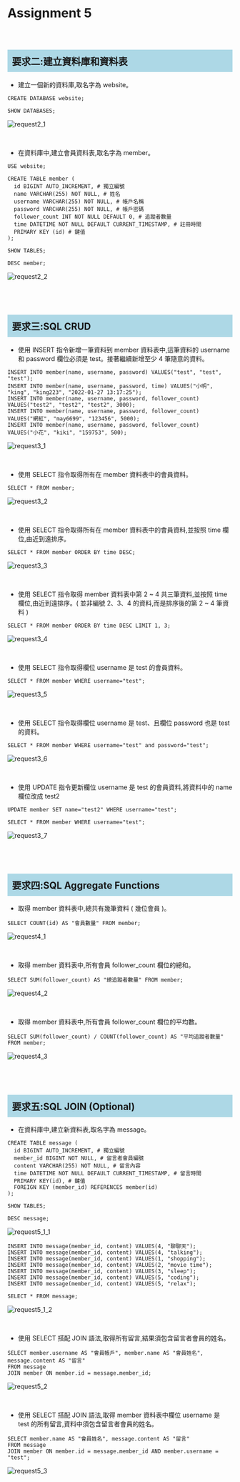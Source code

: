 <style>
h2 {
  background: lightblue;
  padding: 10px;
}
</style>

# Assignment 5

<br>

## 要求二:建立資料庫和資料表

* 建立一個新的資料庫,取名字為 website。
```
CREATE DATABASE website;

SHOW DATABASES;
```
![request2_1](https://wc-su.github.io/wehelp-assignments/week-5/images/request2_1.png)

<br>

* 在資料庫中,建立會員資料表,取名字為 member。
```
USE website;

CREATE TABLE member (
  id BIGINT AUTO_INCREMENT, # 獨立編號
  name VARCHAR(255) NOT NULL, # 姓名
  username VARCHAR(255) NOT NULL, # 帳戶名稱
  password VARCHAR(255) NOT NULL, # 帳戶密碼
  follower_count INT NOT NULL DEFAULT 0, # 追蹤者數量
  time DATETIME NOT NULL DEFAULT CURRENT_TIMESTAMP, # 註冊時間
  PRIMARY KEY (id) # 鍵值
);

SHOW TABLES;

DESC member;
```
![request2_2](https://wc-su.github.io/wehelp-assignments/week-5/images/request2_2.png)

<br><br>

## 要求三:SQL CRUD

* 使用 INSERT 指令新增一筆資料到 member 資料表中,這筆資料的 username 和 password 欄位必須是 test。接著繼續新增至少 4 筆隨意的資料。
```
INSERT INTO member(name, username, password) VALUES("test", "test", "test");
INSERT INTO member(name, username, password, time) VALUES("小明", "king", "king223", "2022-01-27 13:17:25");
INSERT INTO member(name, username, password, follower_count) VALUES("test2", "test2", "test2", 3000);
INSERT INTO member(name, username, password, follower_count) VALUES("網紅", "may6699", "123456", 5000);
INSERT INTO member(name, username, password, follower_count) VALUES("小花", "kiki", "159753", 500);
```
![request3_1](https://wc-su.github.io/wehelp-assignments/week-5/images/request3_1.png)

<br>

* 使用 SELECT 指令取得所有在 member 資料表中的會員資料。
```
SELECT * FROM member;
```
![request3_2](https://wc-su.github.io/wehelp-assignments/week-5/images/request3_2.png)

<br>

* 使用 SELECT 指令取得所有在 member 資料表中的會員資料,並按照 time 欄位,由近到遠排序。
```
SELECT * FROM member ORDER BY time DESC;
```
![request3_3](https://wc-su.github.io/wehelp-assignments/week-5/images/request3_3.png)

<br>

* 使用 SELECT 指令取得 member 資料表中第 2 ~ 4 共三筆資料,並按照 time 欄位,由近到遠排序。( 並非編號 2、3、4 的資料,而是排序後的第 2 ~ 4 筆資料 )
```
SELECT * FROM member ORDER BY time DESC LIMIT 1, 3;
```
![request3_4](https://wc-su.github.io/wehelp-assignments/week-5/images/request3_4.png)

<br>

* 使用 SELECT 指令取得欄位 username 是 test 的會員資料。
```
SELECT * FROM member WHERE username="test";
```
![request3_5](https://wc-su.github.io/wehelp-assignments/week-5/images/request3_5.png)

<br>

* 使用 SELECT 指令取得欄位 username 是 test、且欄位 password 也是 test 的資料。
```
SELECT * FROM member WHERE username="test" and password="test";
```
![request3_6](https://wc-su.github.io/wehelp-assignments/week-5/images/request3_6.png)

<br>

* 使用 UPDATE 指令更新欄位 username 是 test 的會員資料,將資料中的 name 欄位改成 test2
```
UPDATE member SET name="test2" WHERE username="test";

SELECT * FROM member WHERE username="test";
```
![request3_7](https://wc-su.github.io/wehelp-assignments/week-5/images/request3_7.png)

<br><br>

## 要求四:SQL Aggregate Functions

* 取得 member 資料表中,總共有幾筆資料 ( 幾位會員 )。
```
SELECT COUNT(id) AS "會員數量" FROM member;
```
![request4_1](https://wc-su.github.io/wehelp-assignments/week-5/images/request4_1.png)

<br>

* 取得 member 資料表中,所有會員 follower_count 欄位的總和。
```
SELECT SUM(follower_count) AS "總追蹤者數量" FROM member;
```
![request4_2](https://wc-su.github.io/wehelp-assignments/week-5/images/request4_2.png)

<br>

* 取得 member 資料表中,所有會員 follower_count 欄位的平均數。
```
SELECT SUM(follower_count) / COUNT(follower_count) AS "平均追蹤者數量" FROM member;
```
![request4_3](https://wc-su.github.io/wehelp-assignments/week-5/images/request4_3.png)

<br><br>

## 要求五:SQL JOIN (Optional)

* 在資料庫中,建立新資料表,取名字為 message。
```
CREATE TABLE message (
  id BIGINT AUTO_INCREMENT, # 獨立編號
  member_id BIGINT NOT NULL, # 留言者會員編號
  content VARCHAR(255) NOT NULL, # 留言內容
  time DATETIME NOT NULL DEFAULT CURRENT_TIMESTAMP, # 留言時間
  PRIMARY KEY(id), # 鍵值
  FOREIGN KEY (member_id) REFERENCES member(id)
);

SHOW TABLES;

DESC message;
```
![request5_1_1](https://wc-su.github.io/wehelp-assignments/week-5/images/request5_1_1.png)
```
INSERT INTO message(member_id, content) VALUES(4, "聊聊天");
INSERT INTO message(member_id, content) VALUES(4, "talking");
INSERT INTO message(member_id, content) VALUES(1, "shopping");
INSERT INTO message(member_id, content) VALUES(2, "movie time");
INSERT INTO message(member_id, content) VALUES(3, "sleep");
INSERT INTO message(member_id, content) VALUES(5, "coding");
INSERT INTO message(member_id, content) VALUES(5, "relax");

SELECT * FROM message;
```
![request5_1_2](https://wc-su.github.io/wehelp-assignments/week-5/images/request5_1_2.png)

<br>

* 使用 SELECT 搭配 JOIN 語法,取得所有留言,結果須包含留言者會員的姓名。
```
SELECT member.username AS "會員帳戶", member.name AS "會員姓名", message.content AS "留言"
FROM message
JOIN member ON member.id = message.member_id;
```
![request5_2](https://wc-su.github.io/wehelp-assignments/week-5/images/request5_2.png)

<br>

* 使用 SELECT 搭配 JOIN 語法,取得 member 資料表中欄位 username 是 test 的所有留言,資料中須包含留言者會員的姓名。
```
SELECT member.name AS "會員姓名", message.content AS "留言"
FROM message
JOIN member ON member.id = message.member_id AND member.username = "test";
```
![request5_3](https://wc-su.github.io/wehelp-assignments/week-5/images/request5_3.png)

<br><br>
